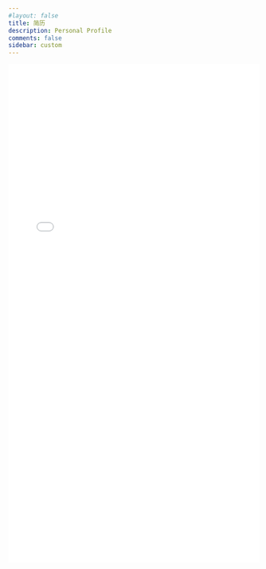```yaml
---
#layout: false
title: 简历
description: Personal Profile
comments: false
sidebar: custom
---
```


<embed src="resume_zh.pdf" width="100%" height="1000" type="application/pdf">
